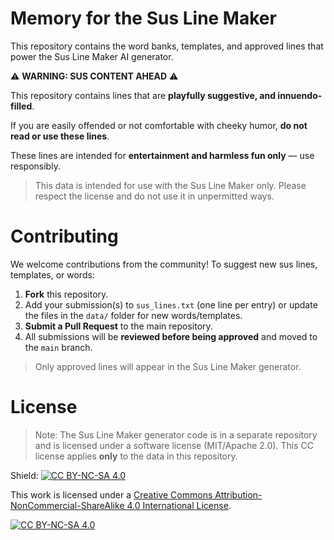 # Memory for the Sus Line Maker

This repository contains the word banks, templates, and approved lines that power the Sus Line Maker AI generator.

⚠️ **WARNING: SUS CONTENT AHEAD** ⚠️

This repository contains lines that are **playfully suggestive, and innuendo-filled**.  

If you are easily offended or not comfortable with cheeky humor, **do not read or use these lines**.  

These lines are intended for **entertainment and harmless fun only** — use responsibly.

> This data is intended for use with the Sus Line Maker only. Please respect the license and do not use it in unpermitted ways.

# Contributing

We welcome contributions from the community! To suggest new sus lines, templates, or words:

1. **Fork** this repository.
2. Add your submission(s) to `sus_lines.txt` (one line per entry) or update the files in the `data/` folder for new words/templates.
3. **Submit a Pull Request** to the main repository.
4. All submissions will be **reviewed before being approved** and moved to the `main` branch.

> Only approved lines will appear in the Sus Line Maker generator.

# License

> Note: The Sus Line Maker generator code is in a separate repository and is licensed under a software license (MIT/Apache 2.0). This CC license applies **only** to the data in this repository.

Shield: [![CC BY-NC-SA 4.0][cc-by-nc-sa-shield]][cc-by-nc-sa]

This work is licensed under a
[Creative Commons Attribution-NonCommercial-ShareAlike 4.0 International License][cc-by-nc-sa].

[![CC BY-NC-SA 4.0][cc-by-nc-sa-image]][cc-by-nc-sa]

[cc-by-nc-sa]: http://creativecommons.org/licenses/by-nc-sa/4.0/
[cc-by-nc-sa-image]: https://licensebuttons.net/l/by-nc-sa/4.0/88x31.png
[cc-by-nc-sa-shield]: https://img.shields.io/badge/License-CC%20BY--NC--SA%204.0-lightgrey.svg

